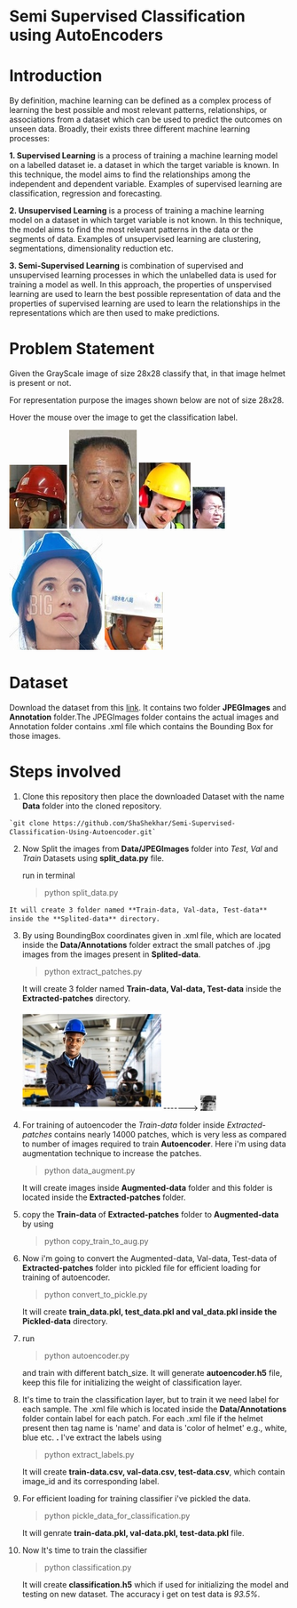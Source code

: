 # Semi Supervised Classification using AutoEncoders

# Introduction

By definition, machine learning can be defined as a complex process of learning the best possible and most relevant patterns, relationships, or associations from a dataset which can be used to predict the outcomes on unseen data. Broadly, their exists three different machine learning processes:

**1. Supervised Learning** is a process of training a machine learning model on a labelled dataset ie. a dataset in which the target variable is known. In this technique, the model aims to find the relationships among the independent and dependent variable. Examples of supervised learning are classification, regression and forecasting.

**2. Unsupervised Learning** is a process of training a machine learning model on a dataset in which target variable is not known. In this technique, the model aims to find the most relevant patterns in the data or the segments of data. Examples of unsupervised learning are clustering, segmentations, dimensionality reduction etc.

**3. Semi-Supervised Learning** is combination of supervised and unsupervised learning processes in which the unlabelled data is used for training a model as well. In this approach, the properties of unspervised learning are used to learn the best possible representation of data and the properties of supervised learning are used to learn the relationships in the representations which are then used to make predictions.

# Problem Statement
 Given the GrayScale image of size 28x28 classify that, in that image helmet is present or not.

 For representation purpose the images shown below are not of size 28x28.

 Hover the mouse over the image to get the classification label.

 ![](https://github.com/ShaShekhar/Semi-Supervised-Classification-Using-Autoencoder/blob/master/fig/00002_0.jpg "Helmet Present")       ![](https://github.com/ShaShekhar/Semi-Supervised-Classification-Using-Autoencoder/blob/master/fig/01390_2.jpg "Helmet not Present")      ![](https://github.com/ShaShekhar/Semi-Supervised-Classification-Using-Autoencoder/blob/master/fig/00022_0.jpg "Helmet Present")        ![](https://github.com/ShaShekhar/Semi-Supervised-Classification-Using-Autoencoder/blob/master/fig/02680_0.jpg "Helmet not Present")      ![](https://github.com/ShaShekhar/Semi-Supervised-Classification-Using-Autoencoder/blob/master/fig/00167_0.jpg "Helmet Present")      ![](https://github.com/ShaShekhar/Semi-Supervised-Classification-Using-Autoencoder/blob/master/fig/00080_0.jpg "Helmet Present")

# Dataset
Download the dataset from this [link](https://drive.google.com/open?id=1SUBraBUovros2qTt20LYPkRlgmsElVxg "Dataset"). It contains two folder **JPEGImages** and **Annotation** folder.The JPEGImages folder contains the actual images and Annotation folder contains .xml file which contains the Bounding Box for those images.

# Steps involved
 1.  Clone this repository then place the downloaded Dataset with the name
    **Data** folder into the cloned repository.

    `git clone https://github.com/ShaShekhar/Semi-Supervised-Classification-Using-Autoencoder.git`

 2.  Now Split the images from **Data/JPEGImages** folder into _Test_,
    _Val_ and _Train_ Datasets using **split_data.py** file.

     run in terminal

      >python split_data.py

    It will create 3 folder named **Train-data, Val-data, Test-data** inside the **Splited-data** directory.

 3. By using BoundingBox coordinates given in .xml file, which are
    located inside the **Data/Annotations** folder extract the small patches of .jpg images from the images present in **Splited-data**.

     >python extract_patches.py

    It will create 3 folder named **Train-data, Val-data, Test-data** inside the **Extracted-patches** directory.

    ![](https://github.com/ShaShekhar/Semi-Supervised-Classification-Using-Autoencoder/blob/master/fig/00063.jpg "Image")   ------->  ![](https://github.com/ShaShekhar/Semi-Supervised-Classification-Using-Autoencoder/blob/master/fig/00063_0.jpg  "Extracted Patch")

 4. For training of autoencoder the _Train-data_ folder inside
   _Extracted-patches_ contains nearly 14000 patches, which is very less as compared to number of images required to train **Autoencoder**. Here i'm using data augmentation technique to increase the patches.

    >python data_augment.py

    It will create images inside **Augmented-data** folder and this folder is located inside the **Extracted-patches** folder.

 5. copy the **Train-data** of **Extracted-patches** folder to
    **Augmented-data** by using

     >python copy_train_to_aug.py

 6. Now i'm going to convert the Augmented-data, Val-data, Test-data of
    **Extracted-patches** folder into pickled file for efficient loading for training of autoencoder.

    >python convert_to_pickle.py

    It will create **train_data.pkl, test_data.pkl and val_data.pkl inside the Pickled-data** directory.

 7. run

    >python autoencoder.py

    and train with different batch_size. It will generate **autoencoder.h5** file, keep this file for initializing the weight of classification layer.

 8. It's time to train the classification layer, but to train it we need
    label for each sample. The .xml file which is located inside the **Data/Annotations** folder contain label for each patch. For each .xml file if the helmet present then tag name is 'name' and data is 'color of helmet' e.g., white, blue etc. **.** I've extract the labels using

    >python extract_labels.py

    It will create **train-data.csv, val-data.csv, test-data.csv**, which contain image_id and its corresponding label.

9. For efficient loading for training classifier i've pickled the data.

   >python pickle_data_for_classification.py

   It will genrate **train-data.pkl, val-data.pkl, test-data.pkl** file.

10. Now It's time to train the classifier

    >python classification.py

    It will create **classification.h5** which if used for initializing the model and testing on new dataset.
    The accuracy i get on test data is _93.5%_.
